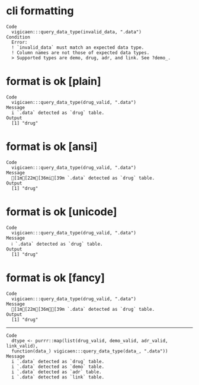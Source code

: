 # cli formatting

    Code
      vigicaen:::query_data_type(invalid_data, ".data")
    Condition
      Error:
      ! `invalid_data` must match an expected data type.
      ! Column names are not those of expected data types.
      > Supported types are demo, drug, adr, and link. See ?demo_.

# format is ok [plain]

    Code
      vigicaen:::query_data_type(drug_valid, ".data")
    Message
      i `.data` detected as `drug` table.
    Output
      [1] "drug"

# format is ok [ansi]

    Code
      vigicaen:::query_data_type(drug_valid, ".data")
    Message
      [1m[22m[36mi[39m `.data` detected as `drug` table.
    Output
      [1] "drug"

# format is ok [unicode]

    Code
      vigicaen:::query_data_type(drug_valid, ".data")
    Message
      ℹ `.data` detected as `drug` table.
    Output
      [1] "drug"

# format is ok [fancy]

    Code
      vigicaen:::query_data_type(drug_valid, ".data")
    Message
      [1m[22m[36mℹ[39m `.data` detected as `drug` table.
    Output
      [1] "drug"

---

    Code
      dtype <- purrr::map(list(drug_valid, demo_valid, adr_valid, link_valid),
      function(data_) vigicaen:::query_data_type(data_, ".data"))
    Message
      i `.data` detected as `drug` table.
      i `.data` detected as `demo` table.
      i `.data` detected as `adr` table.
      i `.data` detected as `link` table.

